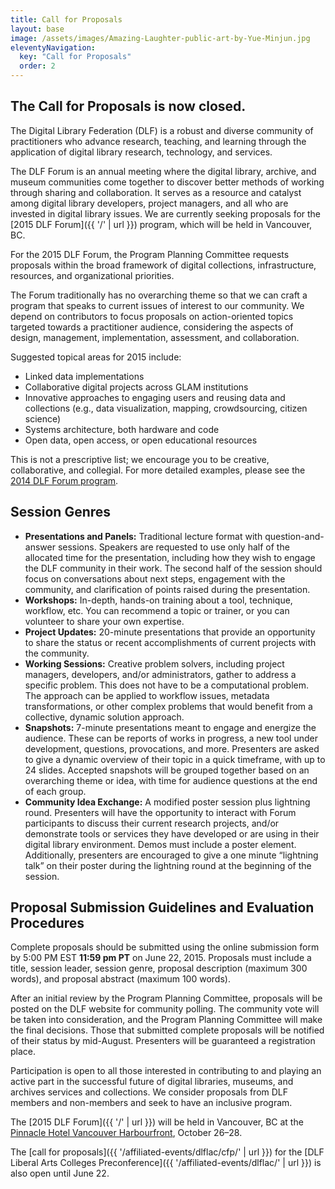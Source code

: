 ```yaml
---
title: Call for Proposals
layout: base
image: /assets/images/Amazing-Laughter-public-art-by-Yue-Minjun.jpg
eleventyNavigation:
  key: "Call for Proposals"
  order: 2
---
```


<div class="alert alert-success" role="alert">
    <h2>The Call for Proposals is now closed.</h2>
</div>

The Digital Library Federation (DLF) is a robust and diverse community of practitioners who advance research, teaching, and learning through the application of digital library research, technology, and services.

The DLF Forum is an annual meeting where the digital library, archive, and museum communities come together to discover better methods of working through sharing and collaboration. It serves as a resource and catalyst among digital library developers, project managers, and all who are invested in digital library issues. We are currently seeking proposals for the [2015 DLF Forum]({{ '/' | url }}) program, which will be held in Vancouver, BC.

For the 2015 DLF Forum, the Program Planning Committee requests proposals within the broad framework of digital collections, infrastructure, resources, and organizational priorities.

The Forum traditionally has no overarching theme so that we can craft a program that speaks to current issues of interest to our community. We depend on contributors to focus proposals on action-oriented topics targeted towards a practitioner audience, considering the aspects of design, management, implementation, assessment, and collaboration.

Suggested topical areas for 2015 include:

*   Linked data implementations
*   Collaborative digital projects across GLAM institutions
*   Innovative approaches to engaging users and reusing data and collections (e.g., data visualization, mapping, crowdsourcing, citizen science)
*   Systems architecture, both hardware and code
*   Open data, open access, or open educational resources

This is not a prescriptive list; we encourage you to be creative, collaborative, and collegial. For more detailed examples, please see the [2014 DLF Forum program](https://forum2014.diglib.org/program/).

## Session Genres

*   **Presentations and Panels:** Traditional lecture format with question-and-answer sessions. Speakers are requested to use only half of the allocated time for the presentation, including how they wish to engage the DLF community in their work. The second half of the session should focus on conversations about next steps, engagement with the community, and clarification of points raised during the presentation.
*   **Workshops:** In-depth, hands-on training about a tool, technique, workflow, etc. You can recommend a topic or trainer, or you can volunteer to share your own expertise.
*   **Project Updates:** 20-minute presentations that provide an opportunity to share the status or recent accomplishments of current projects with the community.
*   **Working Sessions:** Creative problem solvers, including project managers, developers, and/or administrators, gather to address a specific problem. This does not have to be a computational problem. The approach can be applied to workflow issues, metadata transformations, or other complex problems that would benefit from a collective, dynamic solution approach.
*   **Snapshots:** 7-minute presentations meant to engage and energize the audience. These can be reports of works in progress, a new tool under development, questions, provocations, and more. Presenters are asked to give a dynamic overview of their topic in a quick timeframe, with up to 24 slides. Accepted snapshots will be grouped together based on an overarching theme or idea, with time for audience questions at the end of each group.
*   **Community Idea Exchange:** A modified poster session plus lightning round. Presenters will have the opportunity to interact with Forum participants to discuss their current research projects, and/or demonstrate tools or services they have developed or are using in their digital library environment. Demos must include a poster element. Additionally, presenters are encouraged to give a one minute “lightning talk” on their poster during the lightning round at the beginning of the session.

## Proposal Submission Guidelines and Evaluation Procedures

Complete proposals should be submitted using the online submission form by 5:00 PM EST **11:59 pm PT** on June 22, 2015. Proposals must include a title, session leader, session genre, proposal description (maximum 300 words), and proposal abstract (maximum 100 words).

After an initial review by the Program Planning Committee, proposals will be posted on the DLF website for community polling. The community vote will be taken into consideration, and the Program Planning Committee will make the final decisions. Those that submitted complete proposals will be notified of their status by mid-August. Presenters will be guaranteed a registration place.

Participation is open to all those interested in contributing to and playing an active part in the successful future of digital libraries, museums, and archives services and collections. We consider proposals from DLF members and non-members and seek to have an inclusive program.

The [2015 DLF Forum]({{ '/' |  url }}) will be held in Vancouver, BC at the [Pinnacle Hotel Vancouver Harbourfront](https://www.pinnacleharbourfronthotel.com/), October 26–28.

The [call for proposals]({{ '/affiliated-events/dlflac/cfp/' | url }}) for the [DLF Liberal Arts Colleges Preconference]({{ '/affiliated-events/dlflac/' | url }}) is also open until June 22.